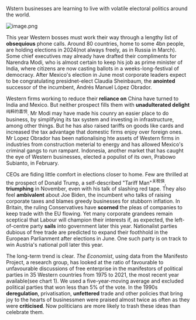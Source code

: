 Wstern businesses are learning to live with volatile electoral politics around the world.

![image.png](https://s2.loli.net/2024/04/29/fknzCd1ubhDp4RU.png)


This year Western bosses must work their way through a lengthy list of **obsequious** phone calls. Around 80 countries, home to some 4bn people, are holding elections in 2024(not always freely, as in Russia in March). Some chief executives may already have drafted their compliments for Narendra Modi, who is almost certain to keep his job as prime minister of India, where citizens are now casting ballots in a weeks-long-festival of democracy. After Mexico's election in June most corporate leaders expect to be congratulating presidnet-elect Claudia Sheinbaum, the **anointed** successor of the incumbent, Andrés Manuel López Obrador.

Western firms working to reduce their **reliance on** China have turned to India and Mexico. But neither prospect fills them with **unadulterated delight**<sup>纯粹的喜悦</sup>. Mr Modi may have made his counry an easier place to do business, by simplifying its tax system and investing in infrastructure, among other things. But he has also raised tariffs on goods like cards and increased the tax advantage that domestic firms enjoy over foreign ones. Mr Lopez Obrador has been nationalising hte assets of Western firms in industries from construction meterial to energy and has allowed Mexico's criminal gangs to run rampant. Indonesia, another market that has caught the eye of Western businesses, elected a populist of its own, Prabowo Subianto, in February.

CEOs are fiding little comfort in elections closer to home. Few are thrilled at the prospect of Donald Trump, a self-described "Tariff Man"<sup>关税侠</sup>, **triumphing** in November, even with his talk of slashing red tape. They also feel **ambivalent** about Joe Biden, the incumbent who talks of raising corporate taxes and blames greedy businesses for stubborn inflation. In Britain, the ruling Conservatives have **scorned** the pleas of companies to keep trade with the EU flowing. Yet many corporate grandees remain sceptical that Labour will champion their interests if, as expected, the left-of-centre party **sails** into government later this year. Nationalist parties dubious of free trade are predicted to expand their foothhold in the European Parlianment after elections in June. One such party is on track to win Austria's national poll later this year.

The long-term trend is clear. *The Economist*, using data from the Manifesto Project, a research group, has looked at the ratio of favourable to unfavourable discussions of free enterprise in the manifestors of political parties in 35 Western countries from 1975 to 2021, the most recent year available(see chart 1). We used a five-year-moving average and excluded political parties that won less than 5% of the vote. In the 1990s **deregulation**, privatisation, **unfettered** trade and other policies that bring joy to the hearts of businessmen were praised almost twice as often as they were **criticised**. Now politicians are more likely to trash these ideas than celebrate them. 